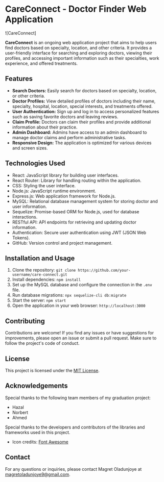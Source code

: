 # CareConnect - Doctor Finder Web Application

![CareConnect]

**CareConnect** is an ongoing web application project that aims to help users find doctors based on specialty, location, and other criteria. It provides a user-friendly interface for searching and exploring doctors, viewing their profiles, and accessing important information such as their specialties, work experience, and offered treatments.

## Features

- **Search Doctors:** Easily search for doctors based on specialty, location, or other criteria.
- **Doctor Profiles:** View detailed profiles of doctors including their name, specialty, hospital, location, special interests, and treatments offered.
- **User Authentication:** Sign up and log in to access personalized features such as saving favorite doctors and leaving reviews.
- **Claim Profile:** Doctors can claim their profiles and provide additional information about their practice.
- **Admin Dashboard:** Admins have access to an admin dashboard to manage doctor claims and perform administrative tasks.
- **Responsive Design:** The application is optimized for various devices and screen sizes.

## Technologies Used

- React: JavaScript library for building user interfaces.
- React Router: Library for handling routing within the application.
- CSS: Styling the user interface.
- Node.js: JavaScript runtime environment.
- Express.js: Web application framework for Node.js.
- MySQL: Relational database management system for storing doctor and user information.
- Sequelize: Promise-based ORM for Node.js, used for database interactions.
- RESTful API: API endpoints for retrieving and updating doctor information.
- Authentication: Secure user authentication using JWT (JSON Web Tokens).
- GitHub: Version control and project management.

## Installation and Usage

1. Clone the repository: `git clone https://github.com/your-username/care-connect.git`
2. Install dependencies: `npm install`
3. Set up the MySQL database and configure the connection in the `.env` file.
4. Run database migrations: `npx sequelize-cli db:migrate`
5. Start the server: `npm start`
6. Open the application in your web browser: `http://localhost:3000`

## Contributing

Contributions are welcome! If you find any issues or have suggestions for improvements, please open an issue or submit a pull request. Make sure to follow the project's code of conduct.

## License

This project is licensed under the [MIT License](LICENSE).

## Acknowledgements

Special thanks to the following team members of my graduation project:
- Hazal
- Norbert
- Ahmed

Special thanks to the developers and contributors of the libraries and frameworks used in this project.
- Icon credits: [Font Awesome](https://fontawesome.com/)

## Contact

For any questions or inquiries, please contact Magret Oladunjoye at magretoladunjoye9@gmail.com.
